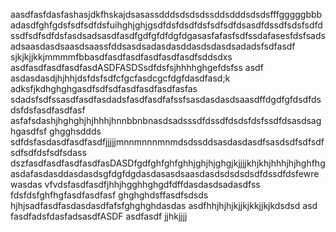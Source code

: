 aasdfasfdasfashasjdkfhskajdsasassdddsdsdsdssddsdddsdsdsfffgggggbbbadasdfghfgdsfsdfsdfdsfuihghjghjgsdfdsfdsdfdsfsdfsdfdsasdfdssdfsdsfsdfdssdfsdfsdfdsfasdsadsasdfasdfgdfgfdfdgfdgasasfafasfsdfssdafasesfdsfsadsadsaasdasdsaasdsaassfddsasdsadasdasddasdsdasdsadadsfsdfasdf sjkjkjjkkjmmmmfbbasdfasdfasdfasdfasdfasdfsddsdxs
asdfasdfasdfasdfasdASDFASDSsdfdsfsjhhhhghgefdsfss
asdf asdasdasdjhjhhjdsfdsfsdfcfgcfasdcgcfdgfdasdfasd;k adksfjkdhghghgasdfsdfsdfasdfasdfasdfasfas
sdadsfsdfssasdfasdfasdadsfasdfasdfafssfsasdasdasdsaasdffdgdfgfdsdfdsdsfdsfasdfasdfasf
asfafsdashjhghghjhjhhhjhnnbbnbnasdsadsssdfdssdfdsdsfdsfssdfdsasdsaghgasdfsf
ghgghsddds
sdfdsfasdasdfasdfasdfjjjjjmnnmnnnmnmdsdssddsasdasdasdfsasdsdfsdfsdfsdfsdfdsfsdfsdass
dszfasdfasdfasdfasdfasDASDfgdfghfghfghhjghjhjghgjkjjjjkhjkhjhhhjhjhghfhgasdafasdasddasdasdsgfdgfdgdasdasasdsaasdasdsdsdsdsdfdssdfdsfewrewasdas
vfvdsfasdfasdfjhhjhgghhghgdfdffdasdasdsadasdfss
fdsfdsfghfhgfasdfasdfasf
ghghghdsffasdfsdsds
hjhjsadfasdfasdasdasdfafsfghghghdasdas
asdfhhjhjhjkjjkjkkjjkjkdsdsd
asd
fasdfadsfdasfadsasdfASDF
asdfasdf
jjhkjjjj
